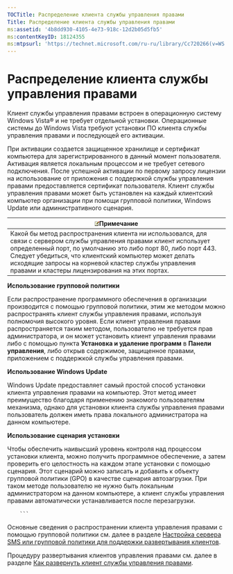 ```yaml
---
TOCTitle: Распределение клиента службы управления правами
Title: Распределение клиента службы управления правами
ms:assetid: '4b8dd930-4105-4e73-918c-12d2b05d5fb5'
ms:contentKeyID: 18124355
ms:mtpsurl: 'https://technet.microsoft.com/ru-ru/library/Cc720266(v=WS.10)'
---
```


Распределение клиента службы управления правами
===============================================

Клиент службы управления правами встроен в операционную систему Windows Vista® и не требует отдельной установки. Операционные системы до Windows Vista требуют установки ПО клиента службы управления правами и последующей его активации.

При активации создается защищенное хранилище и сертификат компьютера для зарегистрированного в данный момент пользователя. Активация является локальным процессом и не требует сетевого подключения. После успешной активации по первому запросу лицензии на использование от приложения с поддержкой службы управления правами предоставляется сертификат пользователя. Клиент службы управления правами может быть установлен на каждый клиентский компьютер организации при помощи групповой политики, Windows Update или административного сценария.

| ![](/security-updates/images/Cc720266.note(WS.10).gif)Примечание                                                                                                                                                                                                                                                                                   |
|---------------------------------------------------------------------------------------------------------------------------------------------------------------------------------------------------------------------------------------------------------------------------------------------------------------------------------------------------------------|
| Какой бы метод распространения клиента ни использовался, для связи с сервером службы управления правами клиент использует определенный порт, по умолчанию это либо порт 80, либо порт 443. Следует убедиться, что клиентский компьютер может делать исходящие запросы на корневой кластер службы управления правами и кластеры лицензирования на этих портах. |

**Использование групповой политики**

Если распространение программного обеспечения в организации производится с помощью групповой политики, этим же методом можно распространять клиент службы управления правами, используя полномочия высокого уровня. Если клиент управления правами распространяется таким методом, пользователю не требуется прав администратора, и он может установить клиент управления правами либо с помощью пункта **Установка и удаление программ** в **Панели управления**, либо открыв содержимое, защищенное правами, приложением с поддержкой службы управления правами.

**Использование Windows Update**

Windows Update предоставляет самый простой способ установки клиента управления правами на компьютер. Этот метод имеет преимущество благодаря применению знакомого пользователям механизма, однако для установки клиента службы управления правами пользователь должен иметь права локального администратора на данном компьютере.

**Использование сценария установки**

Чтобы обеспечить наивысший уровень контроля над процессом установки клиента, можно получить программное обеспечение, а затем проверить его целостность на каждом этапе установки с помощью сценария. Этот сценарий можно записать и добавить к объекту групповой политики (GPO) в качестве сценария автозагрузки. При таком методе пользователю не нужно быть локальным администратором на данном компьютере, а клиент службы управления правами автоматически устанавливается после перезагрузки.

        ```
Основные сведения о распространении клиента управления правами с помощью групповой политики см. далее в разделе [Настройка сервера SMS или групповой политики для поддержки развертывания клиентов](https://technet.microsoft.com/9e37c27b-8cc1-40c6-adb7-0937aa64c8db).

Процедуру развертывания клиентов управления правами см. далее в разделе [Как развернуть клиент службы управления правами](https://technet.microsoft.com/c84f1724-cf71-4385-9003-ff68bc23c927).
